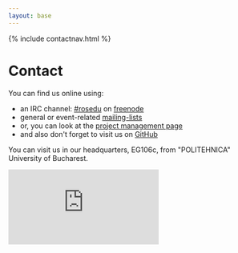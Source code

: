 ```yaml
---
layout: base
---
```


{% include contactnav.html %}

# Contact

You can find us online using:

 * an IRC channel: <a href="http://webchat.freenode.net/?channels=rosedu">#rosedu</a> on <a href="http://freenode.net/">freenode</a>
 * general or event-related <a href="http://lists.rosedu.org/">mailing-lists</a>
 * or, you can look at the <a href="https://projects.rosedu.org/">project management page</a>
 * and also don't forget to visit us on <a href="https://github.com/rosedu">GitHub</a>

You can visit us in our headquarters, EG106c, from &quot;POLITEHNICA&quot; University of Bucharest.

<div class="spacer"> </div>

<iframe allowtransparency="true" frameborder="0" scrolling="no" src="http://www.facebook.com/plugins/like.php?href=http%3A%2F%2Fwww.facebook.com%2F%23%21%2Fpages%2FROSEdu%2F111655162229859&amp;layout=standard&amp;show_faces=true&amp;width=450&amp;action=like&amp;colorscheme=light&amp;height=80">
    <!-- nothing here -->
</iframe>


